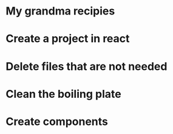 # My grandma recipies

# Create a project in react

# Delete files that are not needed

# Clean the boiling plate

# Create components

##
